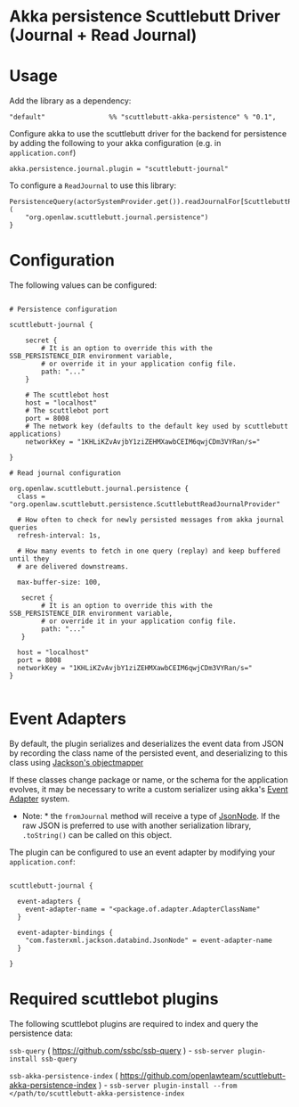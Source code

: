 # Akka persistence Scuttlebutt Driver (Journal + Read Journal)


# Usage

Add the library as a dependency:

```
"default"                %% "scuttlebutt-akka-persistence" % "0.1",
```

Configure akka to use the scuttlebutt driver for the backend for persistence by adding the following to your akka configuration
(e.g. in `application.conf`)

```
akka.persistence.journal.plugin = "scuttlebutt-journal"

```

To configure a `ReadJournal` to use this library:

```
PersistenceQuery(actorSystemProvider.get()).readJournalFor[ScuttlebuttReadJournal](
    "org.openlaw.scuttlebutt.journal.persistence")
}

```

# Configuration

The following values can be configured:

```

# Persistence configuration

scuttlebutt-journal {

    secret {
        # It is an option to override this with the SSB_PERSISTENCE_DIR environment variable,
        # or override it in your application config file.
        path: "..."
    }

    # The scuttlebot host
    host = "localhost"
    # The scuttlebot port
    port = 8008
    # The network key (defaults to the default key used by scuttlebutt applications)
    networkKey = "1KHLiKZvAvjbY1ziZEHMXawbCEIM6qwjCDm3VYRan/s="

}

# Read journal configuration

org.openlaw.scuttlebutt.journal.persistence {
  class = "org.openlaw.scuttlebutt.persistence.ScuttlebuttReadJournalProvider"

  # How often to check for newly persisted messages from akka journal queries
  refresh-interval: 1s,

  # How many events to fetch in one query (replay) and keep buffered until they
  # are delivered downstreams.

  max-buffer-size: 100,

   secret {
        # It is an option to override this with the SSB_PERSISTENCE_DIR environment variable,
        # or override it in your application config file.
        path: "..."
   }

  host = "localhost"
  port = 8008
  networkKey = "1KHLiKZvAvjbY1ziZEHMXawbCEIM6qwjCDm3VYRan/s="
}


```

# Event Adapters

By default, the plugin serializes and deserializes the event data from JSON by recording the class name of the persisted
event, and deserializing to this class using [Jackson's objectmapper](https://www.baeldung.com/jackson)

If these classes change package or name, or the schema for the application evolves, it may be necessary to write a
custom serializer using akka's [Event Adapter](https://doc.akka.io/docs/akka/2.5.3/scala/persistence.html#event-adapters) system.

* Note: * the `fromJournal` method will receive a type of [JsonNode](https://fasterxml.github.io/jackson-databind/javadoc/2.2.0/com/fasterxml/jackson/databind/JsonNode.html).
If the raw JSON is preferred to use with another serialization library, `.toString()` can be called on this object.

The plugin can be configured to use an event adapter by modifying your `application.conf`:

```

scuttlebutt-journal {

  event-adapters {
    event-adapter-name = "<package.of.adapter.AdapterClassName"
  }

  event-adapter-bindings {
    "com.fasterxml.jackson.databind.JsonNode" = event-adapter-name
  }

}

```

# Required scuttlebot plugins

The following scuttlebot plugins are required to index and query the persistence data:

`ssb-query` ( https://github.com/ssbc/ssb-query ) - `ssb-server plugin-install ssb-query`

`ssb-akka-persistence-index` ( https://github.com/openlawteam/scuttlebutt-akka-persistence-index ) - `ssb-server plugin-install --from </path/to/scuttlebutt-akka-persistence-index`
